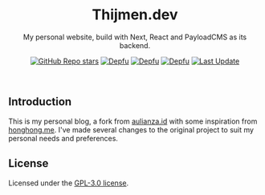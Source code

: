 <div align="center">
  <h1>Thijmen.dev</h1>
  <p>My personal website, build with Next, React and PayloadCMS as its backend.</p>

[![GitHub Repo stars](https://img.shields.io/github/stars/Thijmen/thijmen.dev)](https://github.com/Thijmen/thijmen.dev/stargazers)
[![Depfu](https://badges.depfu.com/badges/0d9451456bf13154d93ed1afa2a1f3de/status.svg)](https://depfu.com)
[![Depfu](https://badges.depfu.com/badges/0d9451456bf13154d93ed1afa2a1f3de/overview.svg)](https://depfu.com/github/Thijmen/thijmen.dev?project_id=40070)
[![Depfu](https://badges.depfu.com/badges/0d9451456bf13154d93ed1afa2a1f3de/count.svg)](https://depfu.com/github/Thijmen/thijmen.dev?project_id=40070)
[![Last Update](https://img.shields.io/badge/deps%20update-every%20monday-blue.svg)](https://shields.io/)

</div>
<br />

## Introduction

This is my personal blog, a fork from [aulianza.id](https://github.com/aulianza/aulianza.id) with some inspiration
from [honghong.me](https://github.com/tszhong0411/honghong.me). I've made several changes to the original project to
suit my personal needs and preferences.

## License

Licensed under the [GPL-3.0 license](https://github.com/Thijmen/thijmen.dev/blob/master/LICENSE).
